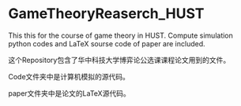 # GameTheoryReaserch_HUST
This this for the course of game theory in HUST. Compute simulation python codes and LaTeX sourse code of paper are included.

这个Repository包含了华中科技大学博弈论公选课课程论文用到的文件。

Code文件夹中是计算机模拟的源代码。

paper文件夹中是论文的LaTeX源代码。
